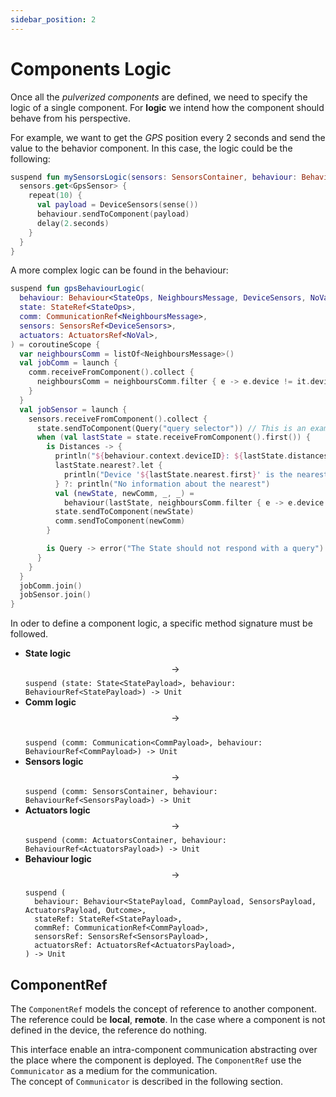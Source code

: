 ```yaml
---
sidebar_position: 2
---
```


# Components Logic

Once all the _pulverized components_ are defined, we need to specify the logic of a single component.
For **logic** we intend how the component should behave from his perspective.

For example, we want to get the _GPS_ position every 2 seconds and send the value to the behavior component.
In this case, the logic could be the following:

```kotlin
suspend fun mySensorsLogic(sensors: SensorsContainer, behaviour: BehaviourRef<DeviceSensors>) {
  sensors.get<GpsSensor> {
    repeat(10) {
      val payload = DeviceSensors(sense())
      behaviour.sendToComponent(payload)
      delay(2.seconds)
    }
  }
}
```

A more complex logic can be found in the behaviour:

```kotlin
suspend fun gpsBehaviourLogic(
  behaviour: Behaviour<StateOps, NeighboursMessage, DeviceSensors, NoVal, Unit>,
  state: StateRef<StateOps>,
  comm: CommunicationRef<NeighboursMessage>,
  sensors: SensorsRef<DeviceSensors>,
  actuators: ActuatorsRef<NoVal>,
) = coroutineScope {
  var neighboursComm = listOf<NeighboursMessage>()
  val jobComm = launch {
    comm.receiveFromComponent().collect {
      neighboursComm = neighboursComm.filter { e -> e.device != it.device } + it
    }
  }
  val jobSensor = launch {
    sensors.receiveFromComponent().collect {
      state.sendToComponent(Query("query selector")) // This is an example of query: do nothing.
      when (val lastState = state.receiveFromComponent().first()) {
        is Distances -> {
          println("${behaviour.context.deviceID}: ${lastState.distances}")
          lastState.nearest?.let {
            println("Device '${lastState.nearest.first}' is the nearest (${lastState.nearest.second})")
          } ?: println("No information about the nearest")
          val (newState, newComm, _, _) =
            behaviour(lastState, neighboursComm.filter { e -> e.device != behaviour.context.deviceID }, it)
          state.sendToComponent(newState)
          comm.sendToComponent(newComm)
        }

        is Query -> error("The State should not respond with a query")
      }
    }
  }
  jobComm.join()
  jobSensor.join()
}
```

In oder to define a component logic, a specific method signature must be followed.

- **State logic** $$\rightarrow$$ `suspend (state: State<StatePayload>, behaviour: BehaviourRef<StatePayload>) -> Unit`
- **Comm logic** $$\rightarrow$$  
  `suspend (comm: Communication<CommPayload>, behaviour: BehaviourRef<CommPayload>) -> Unit`
- **Sensors logic** $$\rightarrow$$ `suspend (comm: SensorsContainer, behaviour: BehaviourRef<SensorsPayload>) -> Unit`
- **Actuators logic**
  $$\rightarrow$$ `suspend (comm: ActuatorsContainer, behaviour: BehaviourRef<ActuatorsPayload>) -> Unit`
- **Behaviour logic** $$\rightarrow$$
  ```
  suspend (
    behaviour: Behaviour<StatePayload, CommPayload, SensorsPayload, ActuatorsPayload, Outcome>,
    stateRef: StateRef<StatePayload>,
    commRef: CommunicationRef<CommPayload>,
    sensorsRef: SensorsRef<SensorsPayload>,
    actuatorsRef: ActuatorsRef<ActuatorsPayload>,
  ) -> Unit
  ```

## ComponentRef

The `ComponentRef` models the concept of reference to another component. The reference could be **local**, **remote**.
In the case where a component is not defined in the device, the reference do nothing.

This interface enable an intra-component communication abstracting over the place where the component is deployed.
The `ComponentRef` use the `Communicator` as a medium for the communication.  
The concept of `Communicator` is described in the following section.
